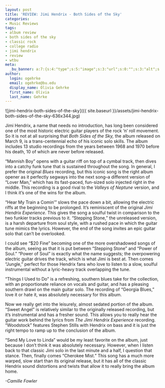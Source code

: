 ```yaml
---
layout: post
title: 'REVIEW: Jimi Hendrix - Both Sides of the Sky'
categories:
- Music Reviews
tags:
- album review
- both sides of the sky
- classic rock
- college radio
- jimi hendrix
- review
- wtbu
meta:
  _bu_banner: a:7:{s:4:"type";s:5:"image";s:3:"url";s:0:"";s:3:"alt";s:0:"";s:7:"post_id";s:0:"";s:4:"html";s:0:"";s:8:"position";s:12:"contentWidth";s:7:"caption";s:0:"";}
author:
  login: ogehrke
  email: ogehrke@bu.edu
  display_name: Olivia Gehrke
  first_name: Olivia
  last_name: Gehrke
---
```

![jimi-hendrix-both-sides-of-the-sky]({{ site.baseurl }}/assets/jimi-hendrix-both-sides-of-the-sky-636x344.jpg)

Jimi Hendrix, a name that needs no introduction, has long been considered one of the most historic electric guitar players of the rock ‘n’ roll movement. So it is not at all surprising that _Both Sides of the Sky,_ the album released on March 9, is a trans-centennial echo of his iconic solo skills. The album includes 13 studio recordings from the years between 1968 and 1970 before his death, 10 of which are never before released.

“Mannish Boy” opens with a guitar riff on top of a cymbal track, then dives into a catchy funk tune that is sustained throughout the song. In general, I prefer the original _Blues_ recording, but this iconic song is the right album opener as it perfectly segways into the next song–a different version of “Lover Man,” which has its fast-paced, fun-sized solo injected right in the middle. This recording is a good rival to the _Valleys of Neptune_ version, and I think it’s one of the wins for the album.

“Hear My Train a Comin’” slows the pace down a bit, allowing the electric riffs at the beginning to be prolonged. It’s reminiscent of the original _Jimi Hendrix Experience._ This gives the song a soulful twist in comparison to the two funkier tracks previous to it. “Stepping Stone,” the unreleased version, is a harsh departure from soul style, with a rushed pace in which the guitar tune mimics the lyrics. However, the end of the song invites an epic guitar solo that can’t be overlooked.

I could see “$20 Fine” becoming one of the more overshadowed songs of the album, seeing as that it is put between “Stepping Stone” and “Power of Soul.” “Power of Soul” is exactly what the name suggests; the overpowering electric guitar drives the track, which is what Jimi is best at. Then comes “Jungle,” perfect for those Hendrix fans who love to listen to a slow, soulful instrumental without a lyric-heavy track overlapping the tune.

“Things I Used to Do” is a refreshing, southern blues take for the collection, with an proportionate reliance on vocals and guitar, and has a pleasing southern drawl on the main guitar solo. The recording of “Georgia Blues,” love it or hate it, was absolutely necessary for this album.

Now we really get into the leisurely, almost sedated portion of the album. “Sweet Angel” is relatively similar to the originally released recording, but it’s instrumental and has a fresher sound. This allows you to really hear the guitar work behind the lyrics from _The Jimi Hendrix Experience_ recording. “Woodstock” features Stephen Stills with Hendrix on bass and it is just the right tempo to ramp up to the conclusion of the album.

“Send My Love to Linda” would be my least favorite on the album, just because I don’t think it was absolutely necessary. However, when I listen back to that classic Jimi solo in the last minute and a half, I question that stance. Then, finally comes “Cherokee Mist.” This song has a much more warped, slow start than its original release, but it has all of the classic Hendrix sound distortions and twists that allow it to really bring the album home.

_\-Camille Fowler_